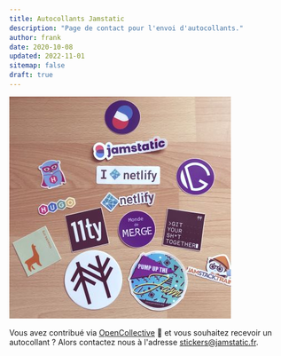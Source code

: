 ```yaml
---
title: Autocollants Jamstatic
description: "Page de contact pour l'envoi d'autocollants."
author: frank
date: 2020-10-08
updated: 2022-11-01
sitemap: false
draft: true
---
```

![Stickers Jamstack](../assets/images/stickers-jamstack.jpg "Stickers Jamstack")

Vous avez contribué via [OpenCollective](https://opencollective.com/jamstatic/) 🙏 et vous souhaitez recevoir un autocollant ? Alors contactez nous à l'adresse <stickers@jamstatic.fr>.
